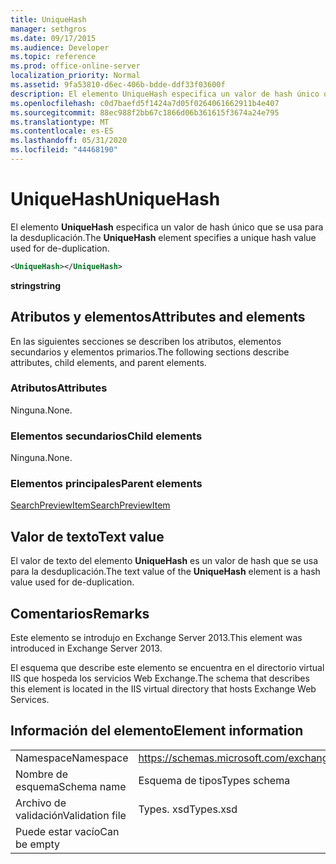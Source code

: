 ```yaml
---
title: UniqueHash
manager: sethgros
ms.date: 09/17/2015
ms.audience: Developer
ms.topic: reference
ms.prod: office-online-server
localization_priority: Normal
ms.assetid: 9fa53810-d6ec-406b-bdde-ddf33f03600f
description: El elemento UniqueHash especifica un valor de hash único que se usa para la desduplicación.
ms.openlocfilehash: c0d7baefd5f1424a7d05f0264061662911b4e407
ms.sourcegitcommit: 88ec988f2bb67c1866d06b361615f3674a24e795
ms.translationtype: MT
ms.contentlocale: es-ES
ms.lasthandoff: 05/31/2020
ms.locfileid: "44468190"
---
```

# <a name="uniquehash"></a><span data-ttu-id="a683b-103">UniqueHash</span><span class="sxs-lookup"><span data-stu-id="a683b-103">UniqueHash</span></span>

<span data-ttu-id="a683b-104">El elemento **UniqueHash** especifica un valor de hash único que se usa para la desduplicación.</span><span class="sxs-lookup"><span data-stu-id="a683b-104">The **UniqueHash** element specifies a unique hash value used for de-duplication.</span></span> 
  
```XML
<UniqueHash></UniqueHash>
```

 <span data-ttu-id="a683b-105">**string**</span><span class="sxs-lookup"><span data-stu-id="a683b-105">**string**</span></span>
## <a name="attributes-and-elements"></a><span data-ttu-id="a683b-106">Atributos y elementos</span><span class="sxs-lookup"><span data-stu-id="a683b-106">Attributes and elements</span></span>

<span data-ttu-id="a683b-107">En las siguientes secciones se describen los atributos, elementos secundarios y elementos primarios.</span><span class="sxs-lookup"><span data-stu-id="a683b-107">The following sections describe attributes, child elements, and parent elements.</span></span>
  
### <a name="attributes"></a><span data-ttu-id="a683b-108">Atributos</span><span class="sxs-lookup"><span data-stu-id="a683b-108">Attributes</span></span>

<span data-ttu-id="a683b-109">Ninguna.</span><span class="sxs-lookup"><span data-stu-id="a683b-109">None.</span></span>
  
### <a name="child-elements"></a><span data-ttu-id="a683b-110">Elementos secundarios</span><span class="sxs-lookup"><span data-stu-id="a683b-110">Child elements</span></span>

<span data-ttu-id="a683b-111">Ninguna.</span><span class="sxs-lookup"><span data-stu-id="a683b-111">None.</span></span>
  
### <a name="parent-elements"></a><span data-ttu-id="a683b-112">Elementos principales</span><span class="sxs-lookup"><span data-stu-id="a683b-112">Parent elements</span></span>

[<span data-ttu-id="a683b-113">SearchPreviewItem</span><span class="sxs-lookup"><span data-stu-id="a683b-113">SearchPreviewItem</span></span>](searchpreviewitem.md)
  
## <a name="text-value"></a><span data-ttu-id="a683b-114">Valor de texto</span><span class="sxs-lookup"><span data-stu-id="a683b-114">Text value</span></span>

<span data-ttu-id="a683b-115">El valor de texto del elemento **UniqueHash** es un valor de hash que se usa para la desduplicación.</span><span class="sxs-lookup"><span data-stu-id="a683b-115">The text value of the **UniqueHash** element is a hash value used for de-duplication.</span></span> 
  
## <a name="remarks"></a><span data-ttu-id="a683b-116">Comentarios</span><span class="sxs-lookup"><span data-stu-id="a683b-116">Remarks</span></span>

<span data-ttu-id="a683b-117">Este elemento se introdujo en Exchange Server 2013.</span><span class="sxs-lookup"><span data-stu-id="a683b-117">This element was introduced in Exchange Server 2013.</span></span>
  
<span data-ttu-id="a683b-118">El esquema que describe este elemento se encuentra en el directorio virtual IIS que hospeda los servicios Web Exchange.</span><span class="sxs-lookup"><span data-stu-id="a683b-118">The schema that describes this element is located in the IIS virtual directory that hosts Exchange Web Services.</span></span>
  
## <a name="element-information"></a><span data-ttu-id="a683b-119">Información del elemento</span><span class="sxs-lookup"><span data-stu-id="a683b-119">Element information</span></span>

|||
|:-----|:-----|
|<span data-ttu-id="a683b-120">Namespace</span><span class="sxs-lookup"><span data-stu-id="a683b-120">Namespace</span></span>  <br/> |https://schemas.microsoft.com/exchange/services/2006/types  <br/> |
|<span data-ttu-id="a683b-121">Nombre de esquema</span><span class="sxs-lookup"><span data-stu-id="a683b-121">Schema name</span></span>  <br/> |<span data-ttu-id="a683b-122">Esquema de tipos</span><span class="sxs-lookup"><span data-stu-id="a683b-122">Types schema</span></span>  <br/> |
|<span data-ttu-id="a683b-123">Archivo de validación</span><span class="sxs-lookup"><span data-stu-id="a683b-123">Validation file</span></span>  <br/> |<span data-ttu-id="a683b-124">Types. xsd</span><span class="sxs-lookup"><span data-stu-id="a683b-124">Types.xsd</span></span>  <br/> |
|<span data-ttu-id="a683b-125">Puede estar vacío</span><span class="sxs-lookup"><span data-stu-id="a683b-125">Can be empty</span></span>  <br/> ||
   

